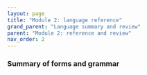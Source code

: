 ```yaml
---
layout: page
title: "Module 2: language reference"
grand_parent: "Language summary and review"
parent: "Module 2: reference and review"
nav_order: 2
---
```


### Summary of forms and grammar


